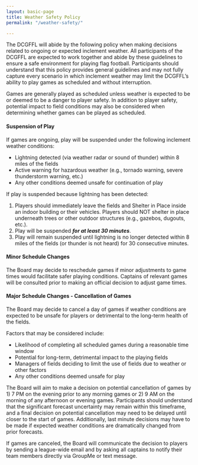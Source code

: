 ```yaml
---
layout: basic-page
title: Weather Safety Policy
permalink: "/weather-safety/"

---
```

The DCGFFL will abide by the following policy when making decisions related to ongoing or expected inclement weather. All participants of the DCGFFL are expected to work together and abide by these guidelines to ensure a safe environment for playing flag football. Participants should understand that this policy provides general guidelines and may not fully capture every scenario in which inclement weather may limit the DCGFFL’s ability to play games as scheduled and without interruption.

Games are generally played as scheduled unless weather is expected to be or deemed to be a danger to player safety. In addition to player safety, potential impact to field conditions may also be considered when determining whether games can be played as scheduled.

#### Suspension of Play

If games are ongoing, play will be suspended under the following inclement weather conditions:

* Lightning detected (via weather radar or sound of thunder) within 8 miles of the fields
* Active warning for hazardous weather (e.g., tornado warning, severe thunderstorm warning, etc.)
* Any other conditions deemed unsafe for continuation of play

If play is suspended because lightning has been detected:

1. Players should immediately leave the fields and Shelter in Place inside an indoor building or their vehicles. Players should NOT shelter in place underneath trees or other outdoor structures (e.g., gazebos, dugouts, etc.).
2. Play will be suspended **_for at least 30 minutes_**.
3. Play will remain suspended until lightning is no longer detected within 8 miles of the fields (or thunder is not heard) for 30 consecutive minutes.

#### Minor Schedule Changes

The Board may decide to reschedule games if minor adjustments to game times would facilitate safer playing conditions. Captains of relevant games will be consulted prior to making an official decision to adjust game times.

#### Major Schedule Changes - Cancellation of Games

The Board may decide to cancel a day of games if weather conditions are expected to be unsafe for players or detrimental to the long-term health of the fields.

Factors that may be considered include:

* Likelihood of completing all scheduled games during a reasonable time window
* Potential for long-term, detrimental impact to the playing fields
* Managers of fields deciding to limit the use of fields due to weather or other factors
* Any other conditions deemed unsafe for play

The Board will aim to make a decision on potential cancellation of games by 1) 7 PM on the evening prior to any morning games or 2) 9 AM on the morning of any afternoon or evening games. Participants should understand that the significant forecast uncertainty may remain within this timeframe, and a final decision on potential cancellation may need to be delayed until closer to the start of games. Additionally, last minute decisions may have to be made if expected weather conditions are dramatically changed from prior forecasts.

If games are canceled, the Board will communicate the decision to players by sending a league-wide email and by asking all captains to notify their team members directly via GroupMe or text message.